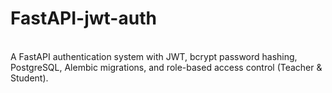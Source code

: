 # FastAPI-jwt-auth
<br>
A FastAPI authentication system with JWT, bcrypt password hashing, PostgreSQL, Alembic migrations, and role-based access control (Teacher &amp; Student).
